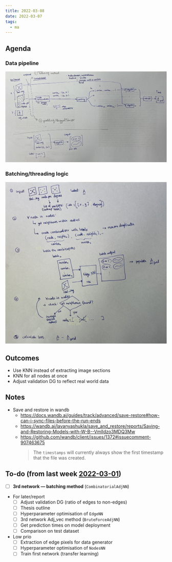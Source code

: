 ```yaml
---
title: 2022-03-08
date: 2022-03-07
tags:
  - ma
---
```


## Agenda
### Data pipeline
![2022-01-18-third-network-pipeline](/unlisted/_img/2022-01-18-third-network-pipeline.jpg)

### Batching/threading logic
![logic](/unlisted/_img/logic.jpg)

## Outcomes
* Use KNN instead of extracting image sections
* KNN for all nodes at once
* Adjust validation DG to reflect real world data


## Notes
* Save and restore in wandb  
  * https://docs.wandb.ai/guides/track/advanced/save-restore#how-can-i-sync-files-before-the-run-ends  
  * https://wandb.ai/lavanyashukla/save_and_restore/reports/Saving-and-Restoring-Models-with-W-B--Vmlldzo3MDQ3Mw
  * https://github.com/wandb/client/issues/1372#issuecomment-907463675  
    > The `timestamps` will currently always show the first timestamp that the file was created.

## To-do (from last week [2022-03-01](unlisted/minutes/2022-03/2022-03-01.md))
* [ ] **3rd network — batching method** (`CombinatorialAdjNN`)
* For later/report
	* [ ] Adjust validation DG (ratio of edges to non-edges)
	* [ ] Thesis outline
	* [ ] Hyperparameter optimisation of `EdgeNN`
	* [ ] 3rd network Adj_vec method (`BruteForceAdjNN`)
	* [ ] Get prediction times on model deployment
	* [ ] Comparison on test dataset
* Low prio
	* [ ] Extraction of edge pixels for data generator
	* [ ] Hyperparameter optimisation of `NodesNN`
	* [ ] Train first network (transfer learning)